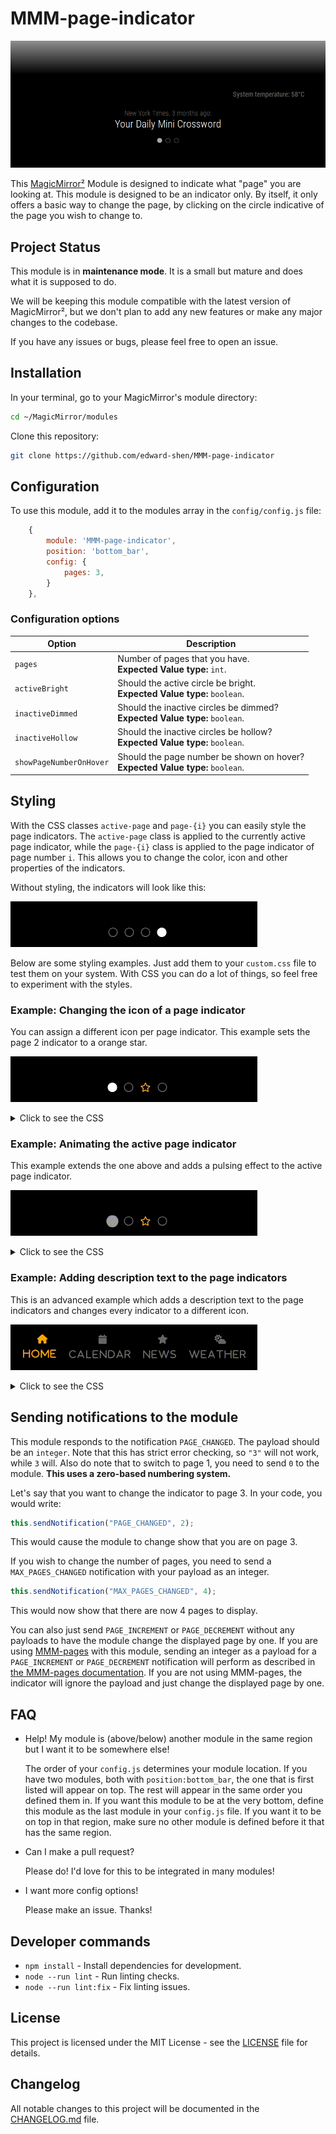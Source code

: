 # MMM-page-indicator

![Screenshot](examples/screenshot.png)

This [MagicMirror²][mm] Module is designed to indicate what "page" you are looking at. This module is designed to be an indicator only. By itself, it only offers a basic way to change the page, by clicking on the circle indicative of the page you wish to change to.

## Project Status

This module is in **maintenance mode**. It is a small but mature and does what it is supposed to do.

We will be keeping this module compatible with the latest version of MagicMirror², but we don't plan to add any new features or make any major changes to the codebase.

If you have any issues or bugs, please feel free to open an issue.

## Installation

In your terminal, go to your MagicMirror's module directory:

```bash
cd ~/MagicMirror/modules
```

Clone this repository:

```bash
git clone https://github.com/edward-shen/MMM-page-indicator
```

## Configuration

To use this module, add it to the modules array in the `config/config.js` file:

```js
    {
        module: 'MMM-page-indicator',
        position: 'bottom_bar',
        config: {
            pages: 3,
        }
    },
```

### Configuration options

Option|Description
------|-----------
`pages`|Number of pages that you have.<br/>**Expected Value type:** `int`.
`activeBright`|Should the active circle be bright.<br/>**Expected Value type:** `boolean`.
`inactiveDimmed`|Should the inactive circles be dimmed?<br/>**Expected Value type:** `boolean`.
`inactiveHollow`|Should the inactive circles be hollow?<br/>**Expected Value type:** `boolean`.
`showPageNumberOnHover`|Should the page number be shown on hover?<br/>**Expected Value type:** `boolean`.

## Styling

With the CSS classes `active-page` and `page-{i}` you can easily style the page indicators. The `active-page` class is applied to the currently active page indicator, while the `page-{i}` class is applied to the page indicator of page number `i`. This allows you to change the color, icon and other properties of the indicators.

Without styling, the indicators will look like this:

![screencast 1](examples/screencast_1_without-styling.gif)

Below are some styling examples. Just add them to your `custom.css` file to test them on your system. With CSS you can do a lot of things, so feel free to experiment with the styles.

### Example: Changing the icon of a page indicator

You can assign a different icon per page indicator. This example sets the page 2 indicator to a orange star.

![screencast 2](examples/screencast_2_orange-star.gif)

<details>
<summary>Click to see the CSS</summary>

```css
.MMM-page-indicator .page-2::before {
    color: orange;
    content:"⭐";
}
```

</details>

### Example: Animating the active page indicator

This example extends the one above and adds a pulsing effect to the active page indicator.

![screencast 3](examples/screencast_3_pulsing-active.gif)

<details>
<summary>Click to see the CSS</summary>

```css
.MMM-page-indicator .page-2::before {
    color: orange;
    content:"⭐";
}

@keyframes pulse {
  0%, 100% { transform: scale(1); opacity: 1; }
  50% { transform: scale(1.3); opacity: 0.6; }
}

.MMM-page-indicator .active-page {
    animation: pulse 1.2s ease-in-out infinite;
}
```

</details>

### Example: Adding description text to the page indicators

This is an advanced example which adds a description text to the page indicators and changes every indicator to a different icon.

![screencast 4](examples/screencast_4_with-description.gif)

<details>
<summary>Click to see the CSS</summary>

```css
.MMM-page-indicator .indicator::before {
  font-size: 1.5rem;
  font-weight: 600;
  font-variant-emoji: text;
  line-height: 1.6;
  letter-spacing: 0.2rem;
  white-space: pre;
  padding: 0px 15px;
}

.MMM-page-indicator .page-0::before {
    content:"🏠 \A Home";
}

.MMM-page-indicator .page-1::before {
    content:"📅 \A Calendar";
}

.MMM-page-indicator .page-2::before {
    content:"⭐ \A News";
}

.MMM-page-indicator .page-3::before {
    content:"⛅ \A Weather";
}

@keyframes pulse {
  0%, 100% { transform: scale(1); opacity: 1; }
  50% { transform: scale(1.3); opacity: 0.6; }
}

.MMM-page-indicator .active-page {
    color: orange;
    font-variant-emoji: text;
    animation: pulse 5s ease-in-out infinite;
}
```

</details>

## Sending notifications to the module

This module responds to the notification `PAGE_CHANGED`. The payload should be an `integer`. Note that this has strict error checking, so `"3"` will not work, while `3` will. Also do note that to switch to page 1, you need to send `0` to the module. **This uses a zero-based numbering system.**

Let's say that you want to change the indicator to page 3. In your code, you would write:

```js
this.sendNotification("PAGE_CHANGED", 2);
```

This would cause the module to change show that you are on page 3.

If you wish to change the number of pages, you need to send a `MAX_PAGES_CHANGED` notification with your payload as an integer.

```js
this.sendNotification("MAX_PAGES_CHANGED", 4);
```

This would now show that there are now 4 pages to display.

You can also just send `PAGE_INCREMENT` or `PAGE_DECREMENT` without any payloads to have the module change the displayed page by one. If you are using [MMM-pages](https://github.com/edward-shen/MMM-pages) with this module, sending an integer as a payload for a `PAGE_INCREMENT` or `PAGE_DECREMENT` notification will perform as described in [the MMM-pages documentation](https://github.com/edward-shen/MMM-pages#notifications). If you are not using MMM-pages, the indicator will ignore the payload and just change the displayed page by one.

## FAQ

- Help! My module is (above/below) another module in the same region but I want it to be somewhere else!

  The order of your `config.js` determines your module location. If you have two modules, both with `position:bottom_bar`, the one that is first listed will appear on top. The rest will appear in the same order you defined them in. If you want this module to be at the very bottom, define this module as the last module in your `config.js` file. If you want it to be on top in that region, make sure no other module is defined before it that has the same region.
  
- Can I make a pull request?

  Please do! I'd love for this to be integrated in many modules!
  
- I want more config options!

  Please make an issue. Thanks!

## Developer commands

- `npm install` - Install dependencies for development.
- `node --run lint` - Run linting checks.
- `node --run lint:fix` - Fix linting issues.

## License

This project is licensed under the MIT License - see the [LICENSE](LICENSE.md) file for details.

## Changelog

All notable changes to this project will be documented in the [CHANGELOG.md](CHANGELOG.md) file.

[mm]: https://github.com/MagicMirrorOrg/MagicMirror
